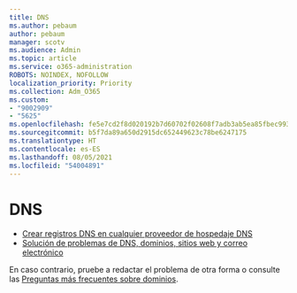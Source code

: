 ```yaml
---
title: DNS
ms.author: pebaum
author: pebaum
manager: scotv
ms.audience: Admin
ms.topic: article
ms.service: o365-administration
ROBOTS: NOINDEX, NOFOLLOW
localization_priority: Priority
ms.collection: Adm_O365
ms.custom:
- "9002909"
- "5625"
ms.openlocfilehash: fe5e7cd2f8d020192b7d60702f02608f7adb3ab5ea85fbec99326921bbb26cd8
ms.sourcegitcommit: b5f7da89a650d2915dc652449623c78be6247175
ms.translationtype: HT
ms.contentlocale: es-ES
ms.lasthandoff: 08/05/2021
ms.locfileid: "54004891"
---
```

# <a name="dns"></a>DNS

- [Crear registros DNS en cualquier proveedor de hospedaje DNS](https://docs.microsoft.com/microsoft-365/admin/get-help-with-domains/create-dns-records-at-any-dns-hosting-provider?view=o365-worldwide)
- [Solución de problemas de DNS, dominios, sitios web y correo electrónico](https://docs.microsoft.com/microsoft-365/admin/get-help-with-domains/find-and-fix-issues?view=o365-worldwide)

En caso contrario, pruebe a redactar el problema de otra forma o consulte las [Preguntas más frecuentes sobre dominios](https://docs.microsoft.com/microsoft-365/admin/setup/domains-faq?view=o365-worldwide).
